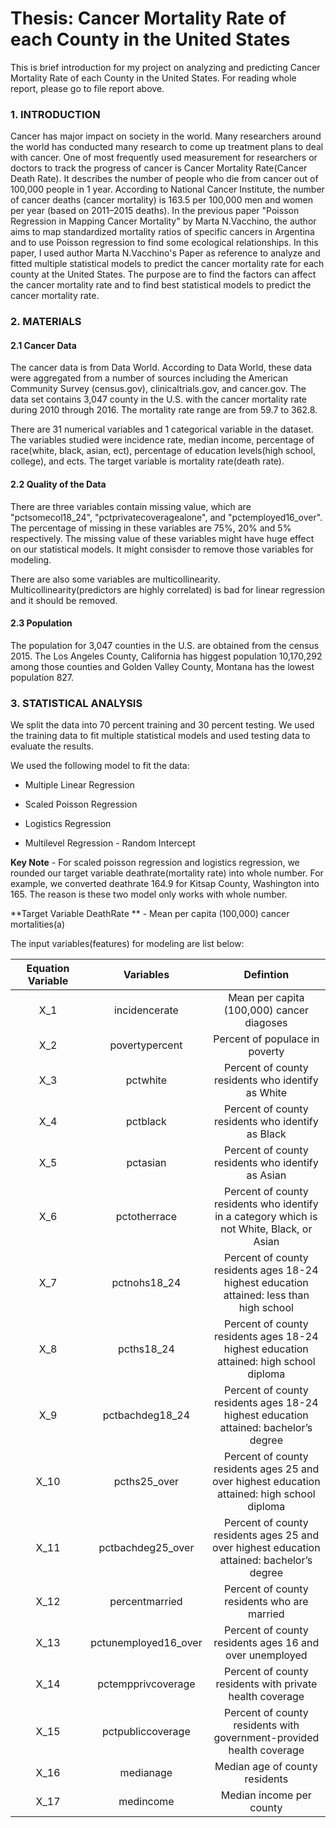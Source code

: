 Thesis: Cancer Mortality Rate of each County in the United States
================
This is brief introduction for my project on analyzing and predicting Cancer Mortality Rate of each County in the United States. For reading whole report, please go to file report above.

### 1. INTRODUCTION

Cancer has major impact on society in the world. Many researchers around the world has conducted many research to come up treatment plans to deal with cancer. One of most frequently used measurement for researchers or doctors to track the progress of cancer is Cancer Mortality Rate(Cancer Death Rate). It describes the number of people who die from cancer out of 100,000 people in 1 year. According to National Cancer Institute, the number of cancer deaths (cancer mortality) is 163.5 per 100,000 men and women per year (based on 2011–2015 deaths). In the previous paper "Poisson Regression in Mapping Cancer Mortality" by Marta N.Vacchino, the author aims to map standardized mortality ratios of specific cancers in Argentina and to use Poisson regression to find some ecological relationships. In this paper, I used author Marta N.Vacchino's Paper as reference to analyze and fitted multiple statistical models to predict the cancer mortality rate for each county at the United States. The purpose are to find the factors can affect the cancer mortality rate and to find best statistical models to predict the cancer mortality rate.

### 2. MATERIALS

#### 2.1 Cancer Data

The cancer data is from Data World. According to Data World, these data were aggregated from a number of sources including the American Community Survey (census.gov), clinicaltrials.gov, and cancer.gov. The data set contains 3,047 county in the U.S. with the cancer mortality rate during 2010 through 2016. The mortality rate range are from 59.7 to 362.8.

There are 31 numerical variables and 1 categorical variable in the dataset. The variables studied were incidence rate, median income, percentage of race(white, black, asian, ect), percentage of education levels(high school, college), and ects. The target variable is mortality rate(death rate).

#### 2.2 Quality of the Data

There are three variables contain missing value, which are "pctsomecol18\_24", "pctprivatecoveragealone", and "pctemployed16\_over". The percentage of missing in these variables are 75%, 20% and 5% respectively. The missing value of these variables might have huge effect on our statistical models. It might consisder to remove those variables for modeling.

There are also some variables are multicollinearity. Multicollinearity(predictors are highly correlated) is bad for linear regression and it should be removed.

#### 2.3 Population

The population for 3,047 counties in the U.S. are obtained from the census 2015. The Los Angeles County, California has higgest population 10,170,292 among those counties and Golden Valley County, Montana has the lowest population 827.

### 3. STATISTICAL ANALYSIS

We split the data into 70 percent training and 30 percent testing. We used the training data to fit multiple statistical models and used testing data to evaluate the results.

We used the following model to fit the data:

-   Multiple Linear Regression

-   Scaled Poisson Regression

-   Logistics Regression

-   Multilevel Regression - Random Intercept

**Key Note** - For scaled poisson regression and logistics regression, we rounded our target variable deathrate(mortality rate) into whole number. For example, we converted deathrate 164.9 for Kitsap County, Washington into 165. The reason is these two model only works with whole number.

**Target Variable DeathRate ** - Mean per capita (100,000) cancer mortalities(a)

The input variables(features) for modeling are list below:

<table>
<colgroup>
<col width="26%" />
<col width="30%" />
<col width="42%" />
</colgroup>
<thead>
<tr class="header">
<th align="center">Equation Variable</th>
<th align="center">Variables</th>
<th align="center">Defintion</th>
</tr>
</thead>
<tbody>
<tr class="odd">
<td align="center">X_1</td>
<td align="center">incidencerate</td>
<td align="center">Mean per capita (100,000) cancer diagoses</td>
</tr>
<tr class="even">
<td align="center">X_2</td>
<td align="center">povertypercent</td>
<td align="center">Percent of populace in poverty</td>
</tr>
<tr class="odd">
<td align="center">X_3</td>
<td align="center">pctwhite</td>
<td align="center">Percent of county residents who identify as White</td>
</tr>
<tr class="even">
<td align="center">X_4</td>
<td align="center">pctblack</td>
<td align="center">Percent of county residents who identify as Black</td>
</tr>
<tr class="odd">
<td align="center">X_5</td>
<td align="center">pctasian</td>
<td align="center">Percent of county residents who identify as Asian</td>
</tr>
<tr class="even">
<td align="center">X_6</td>
<td align="center">pctotherrace</td>
<td align="center">Percent of county residents who identify in a category which is not White, Black, or Asian</td>
</tr>
<tr class="odd">
<td align="center">X_7</td>
<td align="center">pctnohs18_24</td>
<td align="center">Percent of county residents ages 18-24 highest education attained: less than high school</td>
</tr>
<tr class="even">
<td align="center">X_8</td>
<td align="center">pcths18_24</td>
<td align="center">Percent of county residents ages 18-24 highest education attained: high school diploma</td>
</tr>
<tr class="odd">
<td align="center">X_9</td>
<td align="center">pctbachdeg18_24</td>
<td align="center">Percent of county residents ages 18-24 highest education attained: bachelor’s degree</td>
</tr>
<tr class="even">
<td align="center">X_10</td>
<td align="center">pcths25_over</td>
<td align="center">Percent of county residents ages 25 and over highest education attained: high school diploma</td>
</tr>
<tr class="odd">
<td align="center">X_11</td>
<td align="center">pctbachdeg25_over</td>
<td align="center">Percent of county residents ages 25 and over highest education attained: bachelor’s degree</td>
</tr>
<tr class="even">
<td align="center">X_12</td>
<td align="center">percentmarried</td>
<td align="center">Percent of county residents who are married</td>
</tr>
<tr class="odd">
<td align="center">X_13</td>
<td align="center">pctunemployed16_over</td>
<td align="center">Percent of county residents ages 16 and over unemployed</td>
</tr>
<tr class="even">
<td align="center">X_14</td>
<td align="center">pctempprivcoverage</td>
<td align="center">Percent of county residents with private health coverage</td>
</tr>
<tr class="odd">
<td align="center">X_15</td>
<td align="center">pctpubliccoverage</td>
<td align="center">Percent of county residents with government-provided health coverage</td>
</tr>
<tr class="even">
<td align="center">X_16</td>
<td align="center">medianage</td>
<td align="center">Median age of county residents</td>
</tr>
<tr class="odd">
<td align="center">X_17</td>
<td align="center">medincome</td>
<td align="center">Median income per county</td>
</tr>
</tbody>
</table>






